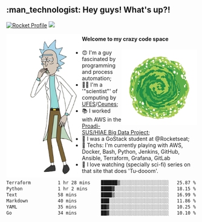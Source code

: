 
<h2> :man_technologist: Hey guys! What's up?!</h2>
                                                                         
[![Rocket Profile](https://img.shields.io/static/v1?label=Rocketseat&message=Profile&colorA=purple&color=black&logo=Rocket&logoColor=white)](https://app.rocketseat.com.br/me/elyabe)
<a href="https://www.linkedin.com/in/elyabe/"><img src="https://img.shields.io/badge/LinkedIn-informational?logo=linkedin"/></a>

<img align='left' src="https://raw.githubusercontent.com/Elyabe/Elyabe/master/images/rick-dancing.gif" width='200'>

                       
#### Welcome to my crazy code space 
<img align='right' src="https://raw.githubusercontent.com/Elyabe/elyabe/master/images/portal-3.gif" width='200'>

- :heart_eyes: I'm a guy fascinated by programming and process automation; 
- :office_worker: I'm a '"scientist"' of computing by [UFES](http://ufes.br)/[Ceunes](http://ceunes.ufes.br);
- :books: I worked with AWS in the [Proadi-SUS/HIAE Big Data Project](https://www.einstein.br/responsabilidade-social/atuacao-com-o-ministerio-da-saude/proadi-sus);
- :rocket: I was a GoStack student at @Rocketseat;
- :green_heart: Techs: I'm currently playing with AWS, Docker, Bash, Python, Jenkins, GitHub, Ansible, Terraform, Grafana, GitLab
- :movie_camera: I love watching (specially sci-fi) series on that site that does 'Tu-dooom'.

<!--START_SECTION:waka-->

```text
Terraform          1 hr 28 mins    ██████▒░░░░░░░░░░░░░░░░░░   25.87 %
Python             1 hr 2 mins     ████▓░░░░░░░░░░░░░░░░░░░░   18.15 %
Text               58 mins         ████▒░░░░░░░░░░░░░░░░░░░░   16.99 %
Markdown           40 mins         ███░░░░░░░░░░░░░░░░░░░░░░   11.86 %
YAML               35 mins         ██▓░░░░░░░░░░░░░░░░░░░░░░   10.25 %
Go                 34 mins         ██▓░░░░░░░░░░░░░░░░░░░░░░   10.10 %
```

<!--END_SECTION:waka-->
